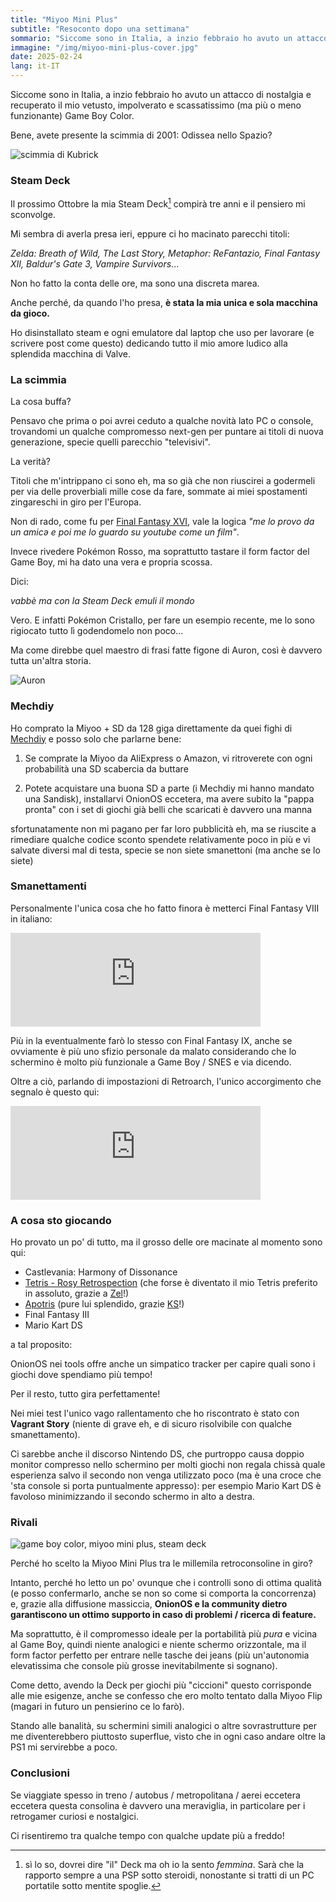 ```yaml
---
title: "Miyoo Mini Plus"
subtitle: "Resoconto dopo una settimana"
sommario: "Siccome sono in Italia, a inzio febbraio ho avuto un attacco di nostalgia e recuperato il mio vetusto, impolverato e scassatissimo (ma più o meno funzionante) Game Boy..."
immagine: "/img/miyoo-mini-plus-cover.jpg"
date: 2025-02-24
lang: it-IT
---
```


Siccome sono in Italia, a inzio febbraio ho avuto un attacco di nostalgia e recuperato il mio vetusto, impolverato e scassatissimo (ma più o meno funzionante) Game Boy Color.

Bene, avete presente la scimmia di 2001: Odissea nello Spazio?

![scimmia di Kubrick](https://i1.wp.com/badbooksgoodtimes.com/wp-content/uploads/2017/03/2001-monkey-gif.gif)

### Steam Deck 

Il prossimo Ottobre la mia Steam Deck[^deck] compirà tre anni e il pensiero mi sconvolge.

Mi sembra di averla presa ieri, eppure ci ho macinato parecchi titoli:

_Zelda: Breath of Wild, The Last Story, Metaphor: ReFantazio, Final Fantasy XII, Baldur's Gate 3, Vampire Survivors_...

Non ho fatto la conta delle ore, ma sono una discreta marea. 

Anche perché, da quando l'ho presa, **è stata la mia unica e sola macchina da gioco.**

Ho disinstallato steam e ogni emulatore dal laptop che uso per lavorare (e scrivere post come questo) dedicando tutto il mio amore ludico alla splendida macchina di Valve.

[^deck]: sì lo so, dovrei dire "il" Deck ma oh io la sento _femmina_. Sarà che la rapporto sempre a una PSP sotto steroidi, nonostante si tratti di un PC portatile sotto mentite spoglie.

### La scimmia

La cosa buffa?

Pensavo che prima o poi avrei ceduto a qualche novità lato PC o console, trovandomi un qualche compromesso next-gen per puntare ai titoli di nuova generazione, specie quelli parecchio "televisivi".

La verità? 

Titoli che m'intrippano ci sono eh, ma so già che non riuscirei a godermeli per via delle proverbiali mille cose da fare, sommate ai miei spostamenti zingareschi in giro per l'Europa.

Non di rado, come fu per [Final Fantasy XVI](/posts/ita/final-fantasy-xvi-noia), vale la logica _"me lo provo da un amicə e poi me lo guardo su youtube come un film"_.

Invece rivedere Pokémon Rosso, ma soprattutto tastare il form factor del Game Boy, mi ha dato una vera e propria scossa.

Dici: 

_vabbè ma con la Steam Deck emuli il mondo_

Vero. E infatti Pokémon Cristallo, per fare un esempio recente, me lo sono rigiocato tutto lì godendomelo non poco...

Ma come direbbe quel maestro di frasi fatte figone di Auron, così è davvero tutta un'altra storia.

![Auron](https://pa1.narvii.com/5791/aeec2d74a2ec9f657d17875b8256bbc0d8bff0ad_hq.gif)

### Mechdiy 

Ho comprato la Miyoo + SD da 128 giga direttamente da quei fighi di [Mechdiy](https://mechdiy.com/) e posso solo che parlarne bene: 

1. Se comprate la Miyoo da AliExpress o Amazon, vi ritroverete con ogni probabilità una SD scabercia da buttare

2. Potete acquistare una buona SD a parte (i Mechdiy mi hanno mandato una Sandisk), installarvi OnionOS eccetera, ma avere subito la "pappa pronta" con i set di giochi già belli che scaricati è davvero una manna 

sfortunatamente non mi pagano per far loro pubblicità eh, ma se riuscite a rimediare qualche codice sconto spendete relativamente poco in più e vi salvate diversi mal di testa, specie se non siete smanettoni (ma anche se lo siete)

### Smanettamenti

Personalmente l'unica cosa che ho fatto finora è metterci Final Fantasy VIII in italiano: 

<iframe src="https://livellosegreto.it/@xabacadabra/114023886789248007/embed" class="mastodon-embed" style="max-width: 100%; border: 0" width="400" allowfullscreen="allowfullscreen"></iframe><script src="https://livellosegreto.it/embed.js" async="async"></script>

Più in la eventualmente farò lo stesso con Final Fantasy IX, anche se ovviamente è più uno sfizio personale da malato considerando che lo schermino è molto più funzionale a Game Boy / SNES e via dicendo.

Oltre a ciò, parlando di impostazioni di Retroarch, l'unico accorgimento che segnalo è questo qui:

<iframe src="https://livellosegreto.it/@xabacadabra/114035528356020627/embed" class="mastodon-embed" style="max-width: 100%; border: 0" width="400" allowfullscreen="allowfullscreen"></iframe><script src="https://livellosegreto.it/embed.js" async="async"></script>

### A cosa sto giocando

Ho provato un po' di tutto, ma il grosso delle ore macinate al momento sono qui:

- Castlevania: Harmony of Dissonance 
- [Tetris - Rosy Retrospection](https://www.romhacking.net/hacks/5813/) (che forse è diventato il mio Tetris preferito in assoluto, grazie a [Zel](https://livellosegreto.it/@Zel)!) 
- [Apotris](https://akouzoukos.com/apotris) (pure lui splendido, grazie [KS](https://livellosegreto.it/@KSGamingLife)!)
- Final Fantasy III
- Mario Kart DS

a tal proposito: 

OnionOS nei tools offre anche un simpatico tracker per capire quali sono i giochi dove spendiamo più tempo!

Per il resto, tutto gira perfettamente!

Nei miei test l'unico vago rallentamento che ho riscontrato è stato con **Vagrant Story** (niente di grave eh, e di sicuro risolvibile con qualche smanettamento).

Ci sarebbe anche il discorso Nintendo DS, che purtroppo causa doppio monitor compresso nello schermino per molti giochi non regala chissà quale esperienza salvo il secondo non venga utilizzato poco (ma è una croce che 'sta console si porta puntualmente appresso): per esempio Mario Kart DS è favoloso minimizzando il secondo schermo in alto a destra.

### Rivali 

![game boy color, miyoo mini plus, steam deck](/img/miyoo-mini-plus.jpg)

Perché ho scelto la Miyoo Mini Plus tra le millemila retroconsoline in giro?

Intanto, perché ho letto un po' ovunque che i controlli sono di ottima qualità (e posso confermarlo, anche se non so come si comporta la concorrenza) e, grazie alla diffusione massiccia, **OnionOS e la community dietro garantiscono un ottimo supporto in caso di problemi / ricerca di feature.**

Ma soprattutto, è il compromesso ideale per la portabilità più _pura_ e vicina al Game Boy, quindi niente analogici e niente schermo orizzontale, ma il form factor perfetto per entrare nelle tasche dei jeans (più un'autonomia elevatissima che console più grosse inevitabilmente si sognano).

Come detto, avendo la Deck per giochi più "ciccioni" questo corrisponde alle mie esigenze, anche se confesso che ero molto tentato dalla Miyoo Flip (magari in futuro un pensierino ce lo farò).

Stando alle banalità, su schermini simili analogici o altre sovrastrutture per me diventerebbero piuttosto superflue, visto che in ogni caso andare oltre la PS1 mi servirebbe a poco.

### Conclusioni

Se viaggiate spesso in treno / autobus / metropolitana / aerei eccetera eccetera questa consolina è davvero una meraviglia, in particolare per i retrogamer curiosi e nostalgici.

Ci risentiremo tra qualche tempo con qualche update più a freddo!

<mastodon-comments host="livellosegreto.it" user="xabacadabra" tootId="114059184158199967"></mastodon-comments>
